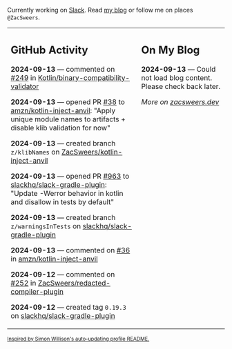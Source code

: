 Currently working on [Slack](https://slack.com/). Read [my blog](https://zacsweers.dev/) or follow me on places `@ZacSweers`.

<table><tr><td valign="top" width="60%">

## GitHub Activity
<!-- githubActivity starts -->
**2024-09-13** — commented on [#249](https://github.com/Kotlin/binary-compatibility-validator/issues/249#issuecomment-2350010623) in [Kotlin/binary-compatibility-validator](https://github.com/Kotlin/binary-compatibility-validator)

**2024-09-13** — opened PR [#38](https://github.com/amzn/kotlin-inject-anvil/pull/38) to [amzn/kotlin-inject-anvil](https://github.com/amzn/kotlin-inject-anvil): "Apply unique module names to artifacts + disable klib validation for now"

**2024-09-13** — created branch `z/klibNames` on [ZacSweers/kotlin-inject-anvil](https://github.com/ZacSweers/kotlin-inject-anvil)

**2024-09-13** — opened PR [#963](https://github.com/slackhq/slack-gradle-plugin/pull/963) to [slackhq/slack-gradle-plugin](https://github.com/slackhq/slack-gradle-plugin): "Update -Werror behavior in kotlin and disallow in tests by default"

**2024-09-13** — created branch `z/warningsInTests` on [slackhq/slack-gradle-plugin](https://github.com/slackhq/slack-gradle-plugin)

**2024-09-13** — commented on [#36](https://github.com/amzn/kotlin-inject-anvil/issues/36#issuecomment-2348057638) in [amzn/kotlin-inject-anvil](https://github.com/amzn/kotlin-inject-anvil)

**2024-09-12** — commented on [#252](https://github.com/ZacSweers/redacted-compiler-plugin/issues/252#issuecomment-2347429840) in [ZacSweers/redacted-compiler-plugin](https://github.com/ZacSweers/redacted-compiler-plugin)

**2024-09-12** — created tag `0.19.3` on [slackhq/slack-gradle-plugin](https://github.com/slackhq/slack-gradle-plugin)
<!-- githubActivity ends -->
</td><td valign="top" width="40%">

## On My Blog
<!-- blog starts -->
**2024-09-13** — Could not load blog content. Please check back later.
<!-- blog ends -->
_More on [zacsweers.dev](https://zacsweers.dev/)_
</td></tr></table>

<sub><a href="https://simonwillison.net/2020/Jul/10/self-updating-profile-readme/">Inspired by Simon Willison's auto-updating profile README.</a></sub>